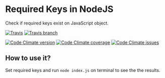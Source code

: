 # Required Keys in NodeJS
Check if required keys exist on JavaScript object.

[![Travis](https://img.shields.io/travis/leomperes/required-keys-node.svg?maxAge=2592000)](https://img.shields.io/travis/leomperes/required-keys-node.svg)
[![Travis branch](https://img.shields.io/travis/leomperes/required-keys-node/master.svg?maxAge=2592000)](https://img.shields.io/travis/leomperes/required-keys-node/master.svg)

[![Code Climate version](https://img.shields.io/codeclimate/github/leomperes/required-keys-node.svg?maxAge=2592000)](https://img.shields.io/codeclimate/github/leomperes/required-keys-node.svg)
[![Code Climate coverage](https://img.shields.io/codeclimate/coverage/github/leomperes/required-keys-node.svg?maxAge=2592000)](https://img.shields.io/codeclimate/coverage/github/leomperes/required-keys-node.svg)
[![Code Climate issues](https://img.shields.io/codeclimate/issues/github/leomperes/required-keys-node.svg?maxAge=2592000)](https://img.shields.io/codeclimate/issues/github/leomperes/required-keys-node.svg)

## How to use it?

Set required keys and run `node index.js` on terminal to see the the results.